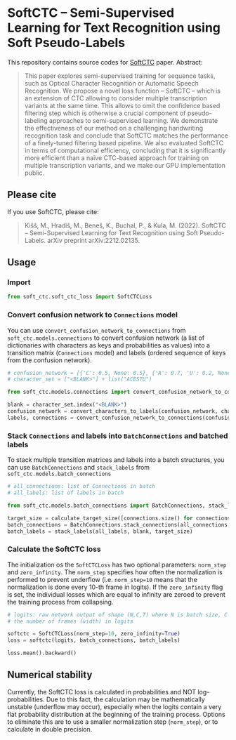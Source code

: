 # SoftCTC &ndash; Semi-Supervised Learning for Text Recognition using Soft Pseudo-Labels

This repository contains source codes for [SoftCTC](https://arxiv.org/abs/2212.02135) paper. Abstract:

> This paper explores semi-supervised training for sequence tasks, such as Optical Character Recognition or Automatic Speech Recognition. We propose a novel loss function – SoftCTC – which is an extension of CTC allowing to consider multiple transcription variants at the same time. This allows to omit the confidence based filtering step which is otherwise a crucial component of pseudo-labeling approaches to semi-supervised learning. We demonstrate the effectiveness of our method on a challenging handwriting recognition task and conclude that SoftCTC matches the performance of a finely-tuned filtering based pipeline. We also evaluated SoftCTC in terms of computational efficiency, concluding that it is significantly more efficient than a naïve CTC-based approach for training on multiple transcription variants, and we make our GPU implementation public.

## Please cite

If you use SoftCTC, please cite:

> Kišš, M., Hradiš, M., Beneš, K., Buchal, P., & Kula, M. (2022). SoftCTC &ndash; Semi-Supervised Learning for Text Recognition using Soft Pseudo-Labels. arXiv preprint arXiv:2212.02135.

## Usage

### Import

[//]: # (To import SoftCTC loss, you can either import python/PyTorch implementation:)

```python
from soft_ctc.soft_ctc_loss import SoftCTCLoss
```

[//]: # (or you can import CUDA implementation for python 3.10:)

[//]: # (```python)

[//]: # (from soft_ctc.soft_ctc_loss_cuda import SoftCTCLoss)

[//]: # (```)

### Convert confusion network to `Connections` model

You can use `convert_confusion_network_to_connections` from `soft_ctc.models.connections` to convert confusion network (a list of dictionaries with characters as keys and probabilities as values) into a transition matrix (`Connections` model) and labels (ordered sequence of keys from the confusion network).

```python
# confusion_network = [{'C': 0.5, None: 0.5}, {'A': 0.7, 'U': 0.2, None: 0.1}, {'T': 1.0}, {'E': 0.6, 'S': 0.4}]
# character_set = ["<BLANK>"] + list("ACESTU")

from soft_ctc.models.connections import convert_confusion_network_to_connections, convert_characters_to_labels

blank = character_set.index("<BLANK>")
confusion_network = convert_characters_to_labels(confusion_network, character_set)
labels, connections = convert_confusion_network_to_connections(confusion_network, blank)
```

### Stack `Connections` and labels into `BatchConnections` and batched labels

To stack multiple transition matrices and labels into a batch structures, you can use `BatchConnections` and `stack_labels` from `soft_ctc.models.batch_connections`
```python
# all_connections: list of Connections in batch
# all_labels: list of labels in batch

from soft_ctc.models.batch_connections import BatchConnections, stack_labels, calculate_target_size

target_size = calculate_target_size([connections.size() for connections in all_connections])
batch_connections = BatchConnections.stack_connections(all_connections, target_size)
batch_labels = stack_labels(all_labels, blank, target_size)
```

### Calculate the SoftCTC loss
The initialization os the `SoftCTCLoss` has two optional parameters: `norm_step` and `zero_infinity`. The `norm_step` specifies how often the normalization is performed to prevent underflow (i.e. `norm_step=10` means that the normalization is done every 10-th frame in logits). If the `zero_infinity` flag is set, the individual losses which are equal to infinity are zeroed to prevent the training process from collapsing.

```python
# logits: raw network output of shape (N,C,T) where N is batch size, C is number of characters including blank, and T is 
# the number of frames (width) in logits

softctc = SoftCTCLoss(norm_step=10, zero_infinity=True)
loss = softctc(logits, batch_connections, batch_labels)

loss.mean().backward()
```

## Numerical stability
 Currently, the SoftCTC loss is calculated in probabilities and NOT log-probabilities.
 Due to this fact, the calculation may be mathematically unstable (underflow may occur), especially when the logits contain a very flat probability distribution at the beginning of the training process.
 Options to eliminate this are to use a smaller normalization step (`norm_step`), or to calculate in double precision.